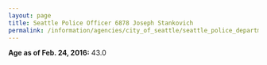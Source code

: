 ```yaml
---
layout: page
title: Seattle Police Officer 6878 Joseph Stankovich
permalink: /information/agencies/city_of_seattle/seattle_police_department/copbook/6878/
---
```


**Age as of Feb. 24, 2016:** 43.0
